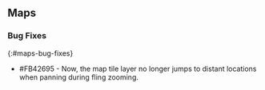 ## Maps

### Bug Fixes
{:#maps-bug-fixes}

* \#FB42695 - Now, the map tile layer no longer jumps to distant locations when panning during fling zooming.